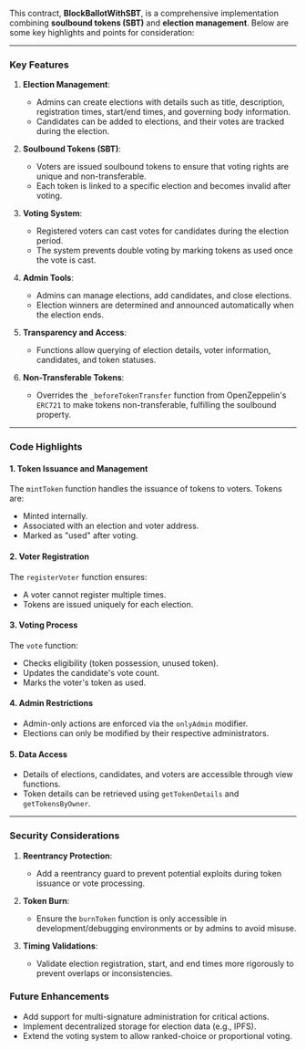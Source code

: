 This contract, **BlockBallotWithSBT**, is a comprehensive implementation combining **soulbound tokens (SBT)** and **election management**. Below are some key highlights and points for consideration:

---

### **Key Features**
1. **Election Management**:
   - Admins can create elections with details such as title, description, registration times, start/end times, and governing body information.
   - Candidates can be added to elections, and their votes are tracked during the election.

2. **Soulbound Tokens (SBT)**:
   - Voters are issued soulbound tokens to ensure that voting rights are unique and non-transferable.
   - Each token is linked to a specific election and becomes invalid after voting.

3. **Voting System**:
   - Registered voters can cast votes for candidates during the election period.
   - The system prevents double voting by marking tokens as used once the vote is cast.

4. **Admin Tools**:
   - Admins can manage elections, add candidates, and close elections.
   - Election winners are determined and announced automatically when the election ends.

5. **Transparency and Access**:
   - Functions allow querying of election details, voter information, candidates, and token statuses.

6. **Non-Transferable Tokens**:
   - Overrides the `_beforeTokenTransfer` function from OpenZeppelin's `ERC721` to make tokens non-transferable, fulfilling the soulbound property.

---

### **Code Highlights**
#### 1. **Token Issuance and Management**
The `mintToken` function handles the issuance of tokens to voters. Tokens are:
   - Minted internally.
   - Associated with an election and voter address.
   - Marked as "used" after voting.

#### 2. **Voter Registration**
The `registerVoter` function ensures:
   - A voter cannot register multiple times.
   - Tokens are issued uniquely for each election.

#### 3. **Voting Process**
The `vote` function:
   - Checks eligibility (token possession, unused token).
   - Updates the candidate's vote count.
   - Marks the voter's token as used.

#### 4. **Admin Restrictions**
   - Admin-only actions are enforced via the `onlyAdmin` modifier.
   - Elections can only be modified by their respective administrators.

#### 5. **Data Access**
   - Details of elections, candidates, and voters are accessible through view functions.
   - Token details can be retrieved using `getTokenDetails` and `getTokensByOwner`.

---

### **Security Considerations**
1. **Reentrancy Protection**:
   - Add a reentrancy guard to prevent potential exploits during token issuance or vote processing.

2. **Token Burn**:
   - Ensure the `burnToken` function is only accessible in development/debugging environments or by admins to avoid misuse.

3. **Timing Validations**:
   - Validate election registration, start, and end times more rigorously to prevent overlaps or inconsistencies.

### **Future Enhancements**
- Add support for multi-signature administration for critical actions.
- Implement decentralized storage for election data (e.g., IPFS).
- Extend the voting system to allow ranked-choice or proportional voting.